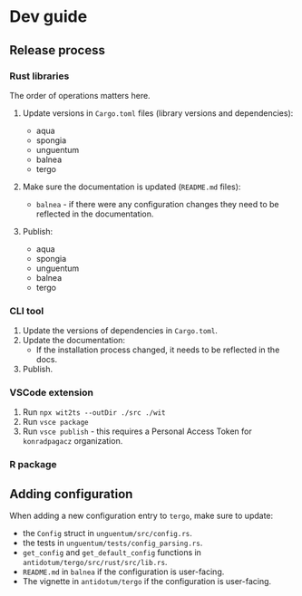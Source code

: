 # Dev guide

## Release process

### Rust libraries

The order of operations matters here.

1. Update versions in `Cargo.toml` files (library versions and dependencies):
   - aqua
   - spongia
   - unguentum
   - balnea
   - tergo

2. Make sure the documentation is updated (`README.md` files):
   - `balnea` - if there were any configuration changes they need
     to be reflected in the documentation.

3. Publish:
   - aqua
   - spongia
   - unguentum
   - balnea
   - tergo

### CLI tool

1. Update the versions of dependencies in `Cargo.toml`.
2. Update the documentation:
   - If the installation process changed, it needs to be reflected
     in the docs.
3. Publish.

### VSCode extension

1. Run `npx wit2ts --outDir ./src ./wit`
2. Run `vsce package`
3. Run `vsce publish` - this requires a Personal Access Token
   for `konradpagacz` organization.

### R package

## Adding configuration

When adding a new configuration entry to `tergo`, make sure to update:

- the `Config` struct in `unguentum/src/config.rs`.
- the tests in `unguentum/tests/config_parsing.rs`.
- `get_config` and `get_default_config` functions in `antidotum/tergo/src/rust/src/lib.rs`.
- `README.md` in `balnea` if the configuration is user-facing.
- The vignette in `antidotum/tergo` if the configuration is user-facing.
